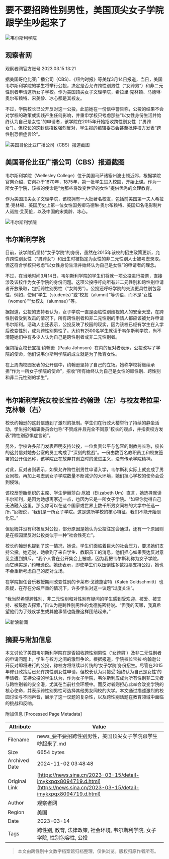 # 要不要招跨性别男性，美国顶尖女子学院跟学生吵起来了

![韦尔斯利学院](//n.sinaimg.cn/sinakd10200/360/w180h180/20221208/efc8-204e9ae748fd985652297c80f26736d5.jpg)

## 观察者网

观察者网官方账号 2023.03.15 13:21

据美国哥伦比亚广播公司（CBS）、《纽约时报》等美媒3月14日报道，当日，美国韦尔斯利学院的学生将举行公投，决定是否允许跨性别男性（“女跨男”）和非二元性别者申请这所女子学校。作为美国顶尖女子文理学院，希拉里·克林顿、马德琳·奥尔布赖特、宋美龄、冰心都是其校友。

不过，学院校长已公开反对这一公投，此前她在一份信中警告称，公投的结果不会对学校的政策或实践产生任何影响，并重申学校只考虑那些“以女性身份生活并始终认为自己是女性”的申请者，该学院在2015年开始招收跨性别女性（“男跨女”）。但校长的这封信招致强烈反对，学生报的编辑委员会甚至批评校方发表“跨性别恐惧症言论”。

![美国哥伦比亚广播公司（CBS）报道截图](//k.sinaimg.cn/n/spider20230315/561/w1022h339/20230315/ec0b-7defada1d3b707f5cc6b6d461ec7b50c.png/w700d1q75cms.jpg?by=cms_fixed_width)

## 美国哥伦比亚广播公司（CBS）报道截图

韦尔斯利学院（Wellesley College）位于美国马萨诸塞州波士顿近郊，根据学院官网介绍，它创办于1870年，1875年，第一批学生进入校园，开始上课。作为一所女子学院，该校的使命是“为那些将改变世界的女性”提供优秀的文理教育。

作为美国顶尖女子文理学院，该校拥有一大批著名校友，包括前美国第一夫人希拉里·克林顿、美国历史上第一位女性国务卿马德琳·奥尔布赖特、美国知名电影制片人诺拉·艾芙伦，以及中国的宋美龄、冰心。

![韦尔斯利学院](//k.sinaimg.cn/n/spider20230315/383/w2048h1535/20230315/1791-1e7b19dc0a24f5926ab3b408c01741a7.jpg/w700d1q75cms.jpg?by=cms_fixed_width)

## 韦尔斯利学院

目前，该学院仍坚持“女子学院”的身份，虽然在2015年该校的招生政策更新，允许跨性别女性（“男跨女”）和出生时被指定为女性的非二元性别人士被考虑录取，但这符合学校只考虑“以女性身份生活并始终认为自己是女性”的申请者的理念。

不过，在当地时间3月14日，韦尔斯利学院的学生们将就一项公投进行投票，直接涉及该校作为女子学院的身份问题。这项公投呼吁向所有非二元性别和跨性别申请者开放录取，包括跨性别男性（“女跨男”）。公投还呼吁学院的交流更具性别包容性，例如，使用“学生（students）”或“校友（alumni）”等词语，而不是“女性（women）”“女校友（alumnae）”等。

据报道，公投的支持者认为，女子学院一直是面临性别歧视的人的安全天堂，在跨性别者受到攻击的情况下，所有跨性别者和非二元性别的申请人都应该被允许申请韦尔斯利。活动人士还表示，公投反映了校园的现实，因为该校已经有学生在入学后改变性别，成为跨性别男性了。大约有2500名学生就读于韦尔斯利学院，尚不清楚她们中有多少人认为自己是跨性别者或非二元性别者。

但包括女校长宝拉·约翰逊（Paula Johnson）在内的反对者表示，公投改写了学院的使命，他们说韦尔斯利学院的成立就是为了教育女性。

在上周向校园发表的公开信中，约翰逊坚持了自己的立场。她称学校将继续承担“作为一所女子学院的使命”，招收“所有始终认为自己是女性的顺性别、跨性别和非二元性别的学生”。

![韦尔斯利学院女校长宝拉·约翰逊（左）与校友希拉里·克林顿（右）](data:image/png;base64,iVBORw0KGgoAAAANSUhEUgAAAAQAAAADAQMAAACOOjyFAAAAA1BMVEUAAACnej3aAAAAAXRSTlMAQObYZgAAAApJREFUCNdjAAMAAAYAAegKKqQAAAAASUVORK5CYII=)

## 韦尔斯利学院女校长宝拉·约翰逊（左）与校友希拉里·克林顿（右）

校长约翰逊的这封信遭到了激烈的抵制。学生们在行政大楼举行了持续的静坐活动，学生报的编辑委员会也称“不赞成并且完全不同意”校长的观点，并指责校方发表“跨性别恐惧症言论”。

另外，学校许多部门发表声明支持公投，一位负责公平与包容的副教务长称，校长的这封信对她办公室的员工构成了“深刻的挑战”。一份由数百名教职员工和校友签署的公开信还称，该学院正在放弃其创立时的激进主义，没有传承学院精神。

对此，反对者则表示，如果允许跨性别男性申请入学，韦尔斯利实际上就变成了男女同校。再加上考虑到女子学院数量不断减少的大环境，她们担心学校的使命会受到侵蚀。

该校反堕胎组织的主席、学生伊丽莎白·厄姆（Elizabeth Um）直言，她选择就读韦尔斯利，是因为她想离家近一点，也因为它是一所女子学院。“如果你觉得自己无法融入这里，那么你可以在这个国家或世界上数千所男女同校的大学中任选一所，”厄姆说，“我们是一所女子学院。这是这所学校的核心特征，我们不能开始淡化它。”

但厄姆并没有积极反对公投，部分原因是她认为公投注定会通过，还有一个原因则是在校园里反对公投类似于一种“社会性死亡”。

校长约翰逊也提到了这一情况，她说，学生们面临着巨大的社会压力，要求她们支持公投。她还说，她收到了来自学生、教职员工的消息，他们担心如果表达反对意见会遭到排斥。“我个人曾在公开集会上被嘘，因为我把韦尔斯利称为女子学院，而它确实是，”约翰逊说。她还表示，即使学生们以压倒性多数投票支持公投，她也不会重新考虑自己的反对立场。

在学院担任音乐教授期间改变性别的卡莱布·戈德施密特（Kaleb Goldschmitt）也质疑，在存在分歧严重的情况下，许多学生对这一议题“过度关注”。

“我当然希望跨性别、非二元性别和对性别有疑问的学生感到受欢迎、被爱、被支持、被鼓励去探索，”自认为是跨性别男性的戈德施密特说。“但我的天哪，我真希望他们为了残疾学生或其他事情也能像这样团结起来。” 

![新浪新闻](https://n.sinaimg.cn/default/80905340/20200331/sinalogo.png)

## 摘要与附加信息

<!-- tcd_abstract -->
本文讨论了美国韦尔斯利学院在是否招收跨性别男性（‘女跨男’）及非二元性别者的申请问题上，学生与校方之间的激烈争论。根据报道，学院校长宝拉·约翰逊公开反对即将进行的公投，称校方将继续以传统的‘女子学院’身份招生。尽管在2015年修订政策后已允许跨性别女性申请，但校长认为只接受‘始终认为自己是女性’的申请者。支持公投的学生认为，作为女子学院，韦尔斯利应成为所有性别非二元者与跨性别者的安全港，尤其在当前社会环境中。而反对者则担心此举会改变学院的核心使命，并表示跨性别男性可选择其他男女同校的大学。本文通过描述激烈的校园讨论与不同声音，展示了这一议题的复杂性，以及跨性别话题在教育领域中面临的挑战和反响。
<!-- tcd_abstract_end -->

附加信息 [Processed Page Metadata]

| Attribute       | Value                                  |
|-----------------|----------------------------------------|
| Filename        | news_要不要招跨性别男性，美国顶尖女子学院跟学生吵起来了.md                             |
| Size            | 6654 bytes                           |
| Archived Date   | 2024-11-02 03:48:48                             |
| Original Link   | [https://news.sina.cn/2023-03-15/detail-imykxpqx8094719.d.html](https://news.sina.cn/2023-03-15/detail-imykxpqx8094719.d.html)                       |
| Author          | 观察者网                               |
| Region          | 美国                               |
| Date            | 2023-03-14                                 |
| Tags            | 跨性别, 教育, 法律政策, 社会环境, 韦尔斯利学院, 女子学院, 性别包容性, 公投                                 |
>
> 本文由跨性别中文数字档案馆归档整理，仅供浏览。版权归原作者所有。
>